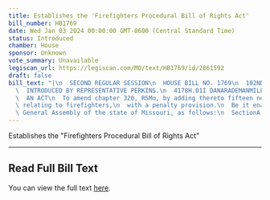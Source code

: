 ```yaml
---
title: Establishes the 'Firefighters Procedural Bill of Rights Act'
bill_number: HB1769
date: Wed Jan 03 2024 00:00:00 GMT-0600 (Central Standard Time)
status: Introduced
chamber: House
sponsor: Unknown
vote_summary: Unavailable
legiscan_url: https://legiscan.com/MO/text/HB1769/id/2861592
draft: false
bill_text: "|\n  SECOND REGULAR SESSION\n  HOUSE BILL NO. 1769\n  102ND GENERAL ASSEMBLY\n\
  \  INTRODUCED BY REPRESENTATIVE PERKINS.\n  4178H.01I DANARADEMANMILLER,ChiefClerk\n\
  \  AN ACT\n  To amend chapter 320, RSMo, by adding thereto fifteen new sections\
  \ relating to firefighters,\n  with a penalty provision.\n  Be it enacted by the\
  \ General Assembly of the state of Missouri, as follows:\n  SectionA. Chapter320,RSMo,isamendedbyaddingtheretofifteennewsections,to"
---
```

Establishes the "Firefighters Procedural Bill of Rights Act"

---

## Read Full Bill Text

You can view the full text [here](https://legiscan.com/MO/text/HB1769/id/2861592).
